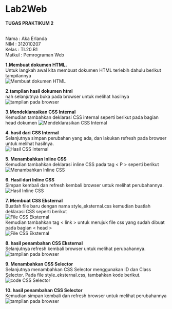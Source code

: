 # Lab2Web
<b>TUGAS PRAKTIKUM 2</b>

<br>Nama       : Aka Erlanda
<br>NIM        : 312010207
<br>Kelas      : TI.20.B1
<br>Matkul     : Pemrograman Web
<br>
 
 <b>1.Membuat dokumen HTML.</b><br>
 Untuk langkah awal kita membuat dokumen HTML terlebih dahulu berikut tampilannya 
 <br>
![Membuat dokumen HTML](https://github.com/Akaerlanda04/lab2web/blob/main/pitcure/ss1.png)
 <br>

 <b>2.tampilan hasil dokumen html</b>
 <br>
 nah selanjutnya buka pada browser untuk melihat hasilnya
 <br>
 ![tampilan pada browser](https://github.com/Akaerlanda04/lab2web/blob/main/pitcure/ss2.png)
 <br>

<b>3.Mendeklarasikan CSS Internal</b>
 <br>
 Kemudian tambahkan deklarasi CSS internal seperti berikut pada bagian head dokumen
 ![ Mendeklarasikan CSS Internal](https://github.com/Akaerlanda04/lab2web/blob/main/pitcure/ss3.png)
<br>

<b>4. hasil dari CSS Internal</b>
<br>
Selanjutnya simpan perubahan yang ada, dan lakukan refresh pada browser untuk melihat hasilnya.<br>
 ![ Hasil CSS Internal](https://github.com/Akaerlanda04/lab2web/blob/main/pitcure/ss4.png)

<b>5. Menambahkan Inline CSS</b>
<br>
Kemudian tambahkan deklarasi inline CSS pada tag < P > seperti berikut
![ Menambahkan Inline CSS](https://github.com/Akaerlanda04/lab2web/blob/main/pitcure/ss5.png)
<br>

<b>6. Hasil dari Inline CSS</b>
<br>Simpan kembali dan refresh kembali browser untuk melihat perubahannya.<br>
![Hasil Inline CSS](https://github.com/Akaerlanda04/lab2web/blob/main/pitcure/ss6.png)

<b>7. Membuat CSS Eksternal</b>
 <br>Buatlah file baru dengan nama style_eksternal.css kemudian buatlah deklarasi CSS seperti berikut<br>
 ![File CSS Eksternal](https://github.com/Akaerlanda04/lab2web/blob/main/pitcure/ss7.png)
 <br>Kemudian tambahkan tag < link > untuk merujuk file css yang sudah dibuat pada bagian < head > <br>
 ![File CSS Eksternal](https://github.com/Akaerlanda04/lab2web/blob/main/pitcure/ss8.png)
 
 <b>8. hasil penambahan CSS Eksternal</b>
  <br>Selanjutnya refresh kembali browser untuk melihat perubahannya.
  ![tampilan pada browser](https://github.com/Akaerlanda04/lab2web/blob/main/pitcure/ss9.png)
  
  <b>9. Menambahkan CSS Selector</b>
   <br>Selanjutnya menambahkan CSS Selector menggunakan ID dan Class Selector. Pada file style_eksternal.css, tambahkan kode berikut.<br>
   ![code CSS Selector](https://github.com/Akaerlanda04/lab2web/blob/main/pitcure/ss10.png)
   
   <b>10. hasil penambahan CSS Selector</b>
    <br>Kemudian simpan kembali dan refresh browser untuk melihat perubahannya<br>
    ![tampilan pada browser](https://github.com/Akaerlanda04/lab2web/blob/main/pitcure/ss11.png)
